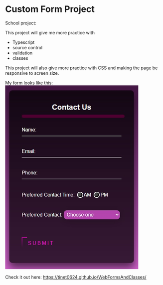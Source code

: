 # Custom Form Project

School project:

This project will give me more practice with 
* Typescript 
* source control
* validation
* classes

This project will also give more practice with CSS and making the page be responsive to screen size.

My form looks like this: <br>
![screenshot](Images/ScreenShot.jpg)

Check it out here:
https://tinet0624.github.io/WebFormsAndClasses/